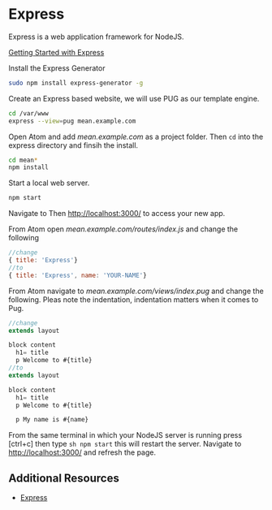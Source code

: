 # Express

Express is a web application framework for NodeJS.

[Getting Started with Express](https://expressjs.com/)

Install the Express Generator

```sh
sudo npm install express-generator -g

```

Create an Express based website, we will use PUG as our template engine.

```sh
cd /var/www
express --view=pug mean.example.com
```
Open Atom and add _mean.example.com_ as a project folder. Then ```cd``` into the express directory and finsih the install.

```sh
cd mean*
npm install
```

Start a local web server.

```sh
npm start
```

Navigate to Then [http://localhost:3000/](http://localhost:3000/) to access your new app.

From Atom open *mean.example.com/routes/index.js* and change the following

```js
//change
{ title: 'Express'}
//to
{ title: 'Express', name: 'YOUR-NAME'}
```

From Atom navigate to *mean.example.com/views/index.pug* and change the following. Pleas note the indentation, indentation matters when it comes to Pug.

```js
//change
extends layout

block content
  h1= title
  p Welcome to #{title}
//to
extends layout

block content
  h1= title
  p Welcome to #{title}

  p My name is #{name}
```

From the same terminal in which your NodeJS server is running press [ctrl+c] then type ```sh npm start``` this will restart the server. Navigate to [http://localhost:3000/](http://localhost:3000/) and refresh the page.







## Additional Resources
* [Express](https://expressjs.com/)
